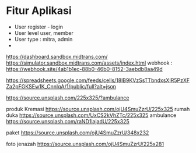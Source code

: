 # Fitur Aplikasi
- User register - login
- User level user, member
- User type : mitra, admin
- 

https://dashboard.sandbox.midtrans.com/
https://simulator.sandbox.midtrans.com/assets/index.html
webhook : https://webhook.site/4ab1b1ec-88b0-46b0-8152-3aebdb8aa49d

https://spreadsheets.google.com/feeds/cells/18lB9KVzSsTTbndxsXIR5PzXFZa2pFGKSEw1K_CnnlqA/1/public/full?alt=json


https://source.unsplash.com/225x325/?ambulance

produk
Kremasi https://source.unsplash.com/ojU4SmuZzrU/225x325
rumah duka https://source.unsplash.com/UxCS2kVhZTc/225x325
ambulance https://source.unsplash.com/raND1lajadU/225x325


paket
https://source.unsplash.com/ojU4SmuZzrU/348x232

foto jenazah
https://source.unsplash.com/ojU4SmuZzrU/225x281